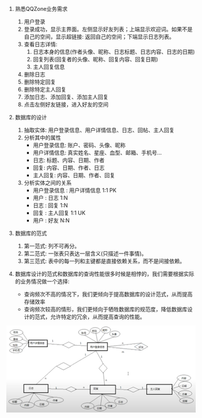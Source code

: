 1. 熟悉QQZone业务需求
    1) 用户登录
    2) 登录成功，显示主界面。左侧显示好友列表；上端显示欢迎词。如果不是自己的空间，显示超链接: 返回自己的空间；下端显示日志列表。
    3) 查看日志详情:
        1) 日志本身的信息(作者头像、昵称、日志标题、日志内容、日志的日期)
        2) 回复列表(回复者的头像、昵称、回复内容、回复日期)
        3) 主人回复信息
    4) 删除日志
    5) 删除特定回复
    6) 删除特定主人回复
    7) 添加日志、添加回复、添加主人回复
    8) 点击左侧好友链接，进入好友的空间
2. 数据库的设计
    1) 抽取实体: 用户登录信息、用户详情信息、日志、回帖、主人回复
    2) 分析其中的属性
        - 用户登录信息: 账户、密码、头像、昵称
        - 用户详情信息: 真实姓名、星座、血型、邮箱、手机号...
        - 日志: 标题、内容、日期、作者
        - 回复: 内容、日期、作者、日志
        - 主人回复: 内容、日期、作者、回复
    3) 分析实体之间的关系
        - 用户登录信息 : 用户详情信息 1:1 PK
        - 用户 : 日志 1:N
        - 日志 : 回复 1:N
        - 回复 : 主人回复 1:1 UK
        - 用户 : 好友 N:N

3. 数据库的范式
    1) 第一范式: 列不可再分。
    2) 第二范式: 一张表只表达一层含义(只描述一件事情)。
    3) 第三范式: 表中的每一列和主键都是直接依赖关系，而不是间接依赖。

4. 数据库设计的范式和数据库的查询性能很多时候是相悖的，我们需要根据实际的业务情况做一个选择:
    - 查询频次不高的情况下，我们更倾向于提高数据库的设计范式，从而提高存储效率
    - 查询频次较高的情形，我们更倾向于牺牲数据库的规范度，降低数据库设计的范式，允许特定的冗余，从而提高查询的性能。

![img.png](../images/56_qqzone_er_model.png)
